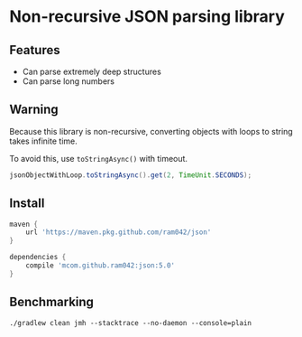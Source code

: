 # Non-recursive JSON parsing library

## Features

* Can parse extremely deep structures
* Can parse long numbers

## Warning

Because this library is non-recursive, converting objects with loops to string takes infinite time.

To avoid this, use `toStringAsync()` with timeout.

```java
jsonObjectWithLoop.toStringAsync().get(2, TimeUnit.SECONDS);
```

## Install

```groovy
maven {
    url 'https://maven.pkg.github.com/ram042/json'
}

dependencies {
    compile 'mcom.github.ram042:json:5.0'
}
```

## Benchmarking

`./gradlew clean jmh --stacktrace --no-daemon --console=plain`